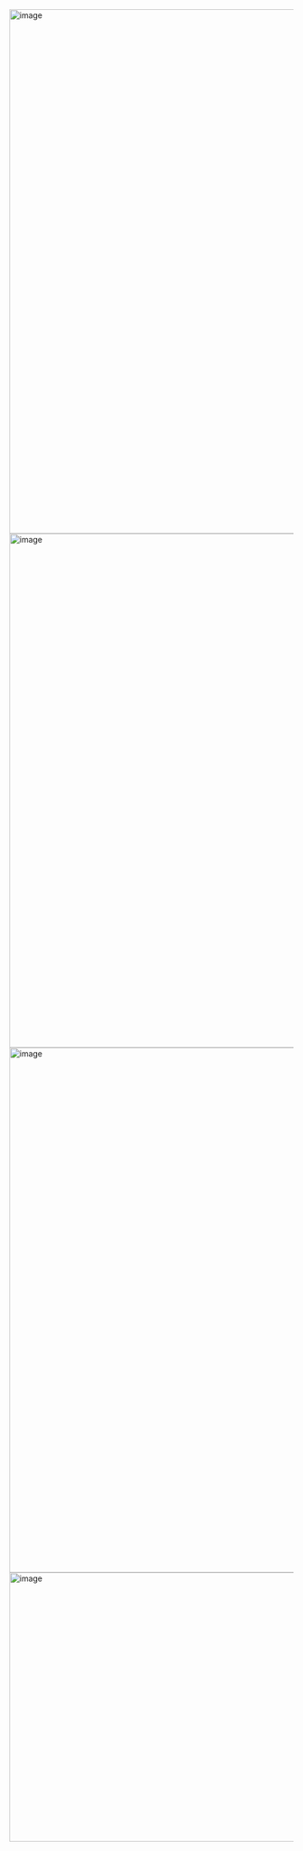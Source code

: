 <img width="1919" height="929" alt="image" src="https://github.com/user-attachments/assets/1f25e460-3662-41f5-9aea-dfb9c5ea89bf" />
<img width="1903" height="911" alt="image" src="https://github.com/user-attachments/assets/d8c03d76-af85-45e9-b11f-35261244b3f3" />
<img width="1901" height="930" alt="image" src="https://github.com/user-attachments/assets/b53514bd-95b1-4342-9bbe-e9f87f6a3728" />
<img width="1900" height="477" alt="image" src="https://github.com/user-attachments/assets/2c4eb735-3702-430c-b6d1-adb13d47361d" />
